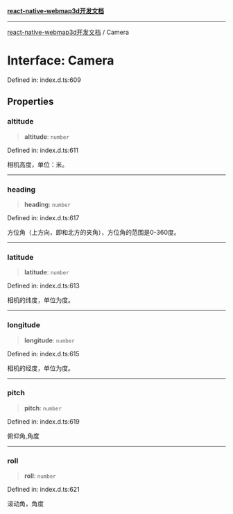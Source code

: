 [**react-native-webmap3d开发文档**](../README.md)

***

[react-native-webmap3d开发文档](../globals.md) / Camera

# Interface: Camera

Defined in: index.d.ts:609

## Properties

### altitude

> **altitude**: `number`

Defined in: index.d.ts:611

相机高度，单位：米。

***

### heading

> **heading**: `number`

Defined in: index.d.ts:617

方位角（上方向，即和北方的夹角），方位角的范围是0-360度。

***

### latitude

> **latitude**: `number`

Defined in: index.d.ts:613

相机的纬度，单位为度。

***

### longitude

> **longitude**: `number`

Defined in: index.d.ts:615

相机的经度，单位为度。

***

### pitch

> **pitch**: `number`

Defined in: index.d.ts:619

俯仰角,角度

***

### roll

> **roll**: `number`

Defined in: index.d.ts:621

滚动角，角度
